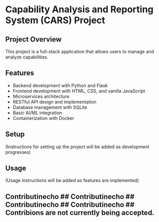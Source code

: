 # Capability Analysis and Reporting System (CARS) Project

## Project Overview
This project is a full-stack application that allows users to manage and analyze capabilities.

## Features
- Backend development with Python and Flask
- Frontend development with HTML, CSS, and vanilla JavaScript
- Microservices architecture
- RESTful API design and implementation
- Database management with SQLite
- Basic AI/ML integration
- Containerization with Docker

## Setup
(Instructions for setting up the project will be added as development progresses)

## Usage
(Usage instructions will be added as features are implemented)

## Contributinecho ## Contributinecho ## Contributinecho ## Contributinecho ## Contribions are not currently being accepted.
